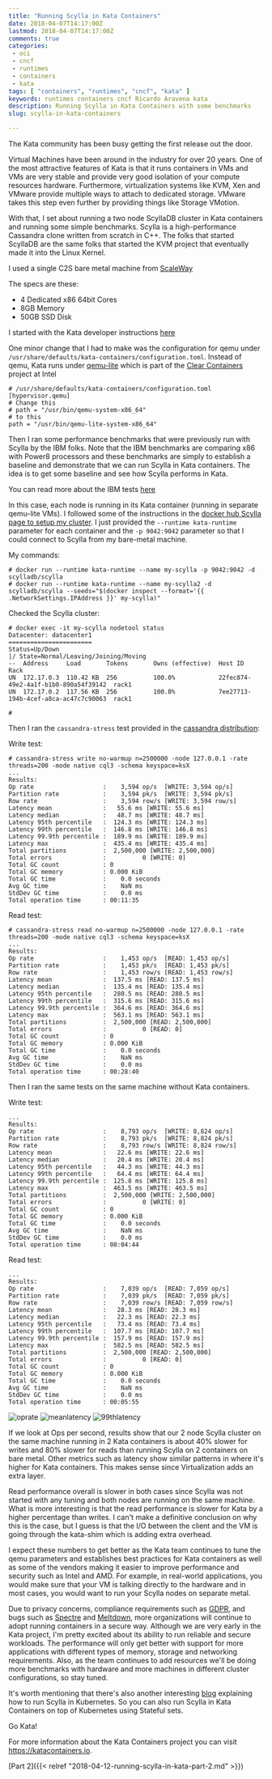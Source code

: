 ```yaml
---
title: "Running Scylla in Kata Containers"
date: 2018-04-07T14:17:00Z
lastmod: 2018-04-07T14:17:00Z
comments: true
categories:
 - oci
 - cncf
 - runtimes
 - containers
 - kata
tags: [ "containers", "runtimes", "cncf", "kata" ]
keywords: runtimes containers cncf Ricardo Aravena kata
description: Running Scylla in Kata Containers with some benchmarks
slug: scylla-in-kata-containers

---
```


The Kata community has been busy getting the first release out the door.

Virtual Machines have been around in the industry for over 20 years. One of the most attractive features of Kata is that it runs containers in VMs and VMs are very stable and provide very good isolation of your compute resources hardware. Furthermore, virtualization systems like KVM, Xen and VMware provide multiple ways to attach to dedicated storage. VMware takes this step even further by providing things like Storage VMotion.

With that, I set about running a two node ScyllaDB cluster in Kata containers and running some simple benchmarks. Scylla is a high-performance Cassandra clone written from scratch in C++. The folks that started ScyllaDB are the same folks that started the KVM project that eventually made it into the Linux Kernel.

I used a single C2S bare metal machine from [ScaleWay](https://www.scaleway.com)

The specs are these:

* 4 Dedicated x86 64bit Cores
* 8GB Memory
* 50GB SSD Disk


I started with the Kata developer instructions [here](https://github.com/kata-containers/documentation/blob/master/Developer-Guide.md)

One minor change that I had to make was the configuration for qemu under `/usr/share/defaults/kata-containers/configuration.toml`. Instead of qemu, Kata runs under [qemu-lite](https://github.com/intel/qemu-lite) which is part of the [Clear Containers](https://clearlinux.org/documentation/clear-containers/architecture-overview) project at Intel

```
# /usr/share/defaults/kata-containers/configuration.toml
[hypervisor.qemu]
# Change this
# path = "/usr/bin/qemu-system-x86_64"
# to this
path = "/usr/bin/qemu-lite-system-x86_64"
```
Then I ran some performance benchmarks that were previously run with Scylla by the IBM folks. Note that the IBM benchmarks are comparing x86 with Power8 processors and these benchmarks are simply to establish a baseline and demonstrate that we can run Scylla in Kata containers. The idea is to get some baseline and see how Scylla performs in Kata.

You can read more about the IBM tests [here](https://www.ibm.com/developerworks/library/l-performance-scylla/)

In this case, each node is running in its Kata container (running in separate qemu-lite VMs). I followed some of the instructions in the [docker hub Scylla page to setup my cluster](https://hub.docker.com/r/scylladb/scylla/). I just provided the `--runtime kata-runtime` parameter for each container and the `-p 9042:9042` parameter so that I could connect to Scylla from my bare-metal machine.

My commands:

```
# docker run --runtime kata-runtime --name my-scylla -p 9042:9042 -d scylladb/scylla
# docker run --runtime kata-runtime --name my-scylla2 -d scylladb/scylla --seeds="$(docker inspect --format='{{ .NetworkSettings.IPAddress }}' my-scylla)"
```
Checked the Scylla cluster:

```
# docker exec -it my-scylla nodetool status
Datacenter: datacenter1
=======================
Status=Up/Down
|/ State=Normal/Leaving/Joining/Moving
--  Address     Load       Tokens       Owns (effective)  Host ID                               Rack
UN  172.17.0.3  110.42 KB  256          100.0%            22fec874-49e2-4a1f-b1b0-890a54f39142  rack1
UN  172.17.0.2  117.56 KB  256          100.0%            7ee27713-194b-4cef-a8ca-ac47c7c90063  rack1

#
```

Then I ran the `cassandra-stress` test provided in the [cassandra distribution](http://cassandra.apache.org/download/):

Write test:

```
# cassandra-stress write no-warmup n=2500000 -node 127.0.0.1 -rate threads=200 -mode native cql3 -schema keyspace=ksX
...
Results:
Op rate                   :    3,594 op/s  [WRITE: 3,594 op/s]
Partition rate            :    3,594 pk/s  [WRITE: 3,594 pk/s]
Row rate                  :    3,594 row/s [WRITE: 3,594 row/s]
Latency mean              :   55.6 ms [WRITE: 55.6 ms]
Latency median            :   48.7 ms [WRITE: 48.7 ms]
Latency 95th percentile   :  124.3 ms [WRITE: 124.3 ms]
Latency 99th percentile   :  146.8 ms [WRITE: 146.8 ms]
Latency 99.9th percentile :  189.9 ms [WRITE: 189.9 ms]
Latency max               :  435.4 ms [WRITE: 435.4 ms]
Total partitions          :  2,500,000 [WRITE: 2,500,000]
Total errors              :          0 [WRITE: 0]
Total GC count            : 0
Total GC memory           : 0.000 KiB
Total GC time             :    0.0 seconds
Avg GC time               :    NaN ms
StdDev GC time            :    0.0 ms
Total operation time      : 00:11:35
```

Read test:

```
# cassandra-stress read no-warmup n=2500000 -node 127.0.0.1 -rate threads=200 -mode native cql3 -schema keyspace=ksX
...
Results:
Op rate                   :    1,453 op/s  [READ: 1,453 op/s]
Partition rate            :    1,453 pk/s  [READ: 1,453 pk/s]
Row rate                  :    1,453 row/s [READ: 1,453 row/s]
Latency mean              :  137.5 ms [READ: 137.5 ms]
Latency median            :  135.4 ms [READ: 135.4 ms]
Latency 95th percentile   :  280.5 ms [READ: 280.5 ms]
Latency 99th percentile   :  315.6 ms [READ: 315.6 ms]
Latency 99.9th percentile :  364.6 ms [READ: 364.6 ms]
Latency max               :  563.1 ms [READ: 563.1 ms]
Total partitions          :  2,500,000 [READ: 2,500,000]
Total errors              :          0 [READ: 0]
Total GC count            : 0
Total GC memory           : 0.000 KiB
Total GC time             :    0.0 seconds
Avg GC time               :    NaN ms
StdDev GC time            :    0.0 ms
Total operation time      : 00:28:40
```


Then I ran the same tests on the same machine without Kata containers.

Write test:

```
...
Results:
Op rate                   :    8,793 op/s  [WRITE: 8,824 op/s]
Partition rate            :    8,793 pk/s  [WRITE: 8,824 pk/s]
Row rate                  :    8,793 row/s [WRITE: 8,824 row/s]
Latency mean              :   22.6 ms [WRITE: 22.6 ms]
Latency median            :   20.4 ms [WRITE: 20.4 ms]
Latency 95th percentile   :   44.3 ms [WRITE: 44.3 ms]
Latency 99th percentile   :   64.4 ms [WRITE: 64.4 ms]
Latency 99.9th percentile :  125.8 ms [WRITE: 125.8 ms]
Latency max               :  463.5 ms [WRITE: 463.5 ms]
Total partitions          :  2,500,000 [WRITE: 2,500,000]
Total errors              :          0 [WRITE: 0]
Total GC count            : 0
Total GC memory           : 0.000 KiB
Total GC time             :    0.0 seconds
Avg GC time               :    NaN ms
StdDev GC time            :    0.0 ms
Total operation time      : 00:04:44
```

Read test:

```
...
Results:
Op rate                   :    7,039 op/s  [READ: 7,059 op/s]
Partition rate            :    7,039 pk/s  [READ: 7,059 pk/s]
Row rate                  :    7,039 row/s [READ: 7,059 row/s]
Latency mean              :   28.3 ms [READ: 28.3 ms]
Latency median            :   22.3 ms [READ: 22.3 ms]
Latency 95th percentile   :   73.4 ms [READ: 73.4 ms]
Latency 99th percentile   :  107.7 ms [READ: 107.7 ms]
Latency 99.9th percentile :  157.9 ms [READ: 157.9 ms]
Latency max               :  582.5 ms [READ: 582.5 ms]
Total partitions          :  2,500,000 [READ: 2,500,000]
Total errors              :          0 [READ: 0]
Total GC count            : 0
Total GC memory           : 0.000 KiB
Total GC time             :    0.0 seconds
Avg GC time               :    NaN ms
StdDev GC time            :    0.0 ms
Total operation time      : 00:05:55
```

![oprate](https://user-images.githubusercontent.com/7659560/38760120-62c86ac2-3f2e-11e8-9013-30e17695ce66.png)
![meanlatency](https://user-images.githubusercontent.com/7659560/38760803-fa10540e-3f32-11e8-99a2-f0be37bd0eab.png)
![99thlatency](https://user-images.githubusercontent.com/7659560/38760128-6c4bd37c-3f2e-11e8-996b-810ed3220a80.png)


If we look at Ops per second, results show that our 2 node Scylla cluster on the same machine running in 2 Kata containers is about 40% slower for writes and 80% slower for reads than running Scylla on 2 containers on bare metal. Other metrics such as latency show similar patterns in where it's higher for Kata containers. This makes sense since Virtualization adds an extra layer.

Read performance overall is slower in both cases since Scylla was not started with any tuning and both nodes are running on the same machine. What is more interesting is that the read performance is slower for Kata by a higher percentage than writes. I can't make a definitive conclusion on why this is the case, but I guess is that the I/O between the client and the VM is going through the kata-shim which is adding extra overhead.

I expect these numbers to get better as the Kata team continues to tune the qemu parameters and establishes best practices for Kata containers as well as some of the vendors making it easier to improve performance and security such as Intel and AMD. For example, in real-world applications, you would make sure that your VM is talking directly to the hardware and in most cases, you would want to run your Scylla nodes on separate metal.

Due to privacy concerns, compliance requirements such as [GDPR](https://en.wikipedia.org/wiki/General_Data_Protection_Regulation), and bugs such as [Spectre](https://en.wikipedia.org/wiki/Spectre_(security_vulnerability)) and [Meltdown](https://en.wikipedia.org/wiki/Meltdown_(security_vulnerability)), more organizations will continue to adopt running containers in a secure way.  Although we are very early in the Kata project, I'm pretty excited about its ability to run reliable and secure workloads. The performance will only get better with support for more applications with different types of memory, storage and networking requirements. Also, as the team continues to add resources we'll be doing more benchmarks with hardware and more machines in different cluster configurations, so stay tuned.

It's worth mentioning that there's also another interesting [blog](https://www.scylladb.com/2018/03/29/scylla-kubernetes-overview/) explaining how to run Scylla in Kubernetes. So you can also run Scylla in Kata Containers on top of Kubernetes using Stateful sets.

Go Kata!

For more information about the Kata Containers project you can visit https://katacontainers.io.

[Part 2]({{< relref "2018-04-12-running-scylla-in-kata-part-2.md" >}})
